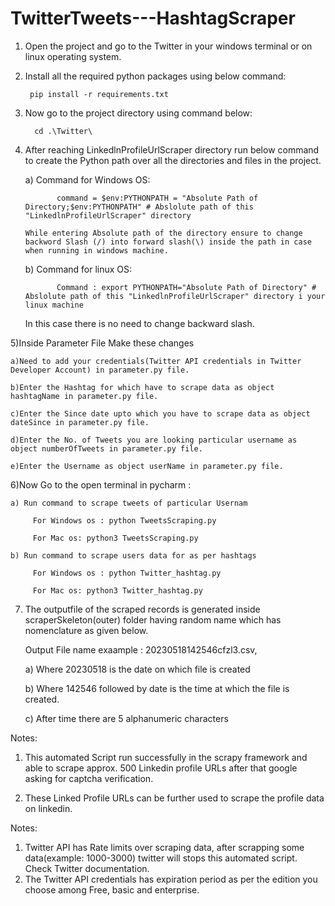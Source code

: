 # TwitterTweets---HashtagScraper

1) Open the project and go to the Twitter in your windows terminal or on linux operating system.

2) Install all the required python packages using below command: 

        pip install -r requirements.txt

3) Now go to the project directory using command below:

         cd .\Twitter\

4) After reaching LinkedlnProfileUrlScraper directory run below command to create the Python path over all the directories and files in the project.

   a) Command for Windows OS:

              command = $env:PYTHONPATH = "Absolute Path of Directory;$env:PYTHONPATH" # Abslolute path of this "LinkedlnProfileUrlScraper" directory
  
       While entering Absolute path of the directory ensure to change backword Slash (/) into forward slash(\) inside the path in case when running in windows machine.

   b) Command for linux OS:   

              Command : export PYTHONPATH="Absolute Path of Directory" # Abslolute path of this "LinkedlnProfileUrlScraper" directory i your linux machine
  
      In this case there is no need to change backward slash.

5)Inside Parameter File Make these changes

    a)Need to add your credentials(Twitter API credentials in Twitter Developer Account) in parameter.py file. 

    b)Enter the Hashtag for which have to scrape data as object hashtagName in parameter.py file.

    c)Enter the Since date upto which you have to scrape data as object dateSince in parameter.py file.

    d)Enter the No. of Tweets you are looking particular username as object numberOfTweets in parameter.py file.

    e)Enter the Username as object userName in parameter.py file.

6)Now Go to the open terminal in pycharm : 

    a) Run command to scrape tweets of particular Usernam
    
         For Windows os : python TweetsScraping.py 
         
         For Mac os: python3 TweetsScraping.py 

    b) Run command to scrape users data for as per hashtags

         For Windows os : python Twitter_hashtag.py

         For Mac os: python3 Twitter_hashtag.py

7) The outputfile of the scraped records is generated inside scraperSkeleton(outer) folder having random name which has nomenclature as given below.

     Output File name exaample : 20230518142546cfzl3.csv, 

     a) Where 20230518 is the date on which file is created

     b) Where 142546 followed by date is the time at which the file is created.
 
     c) After time there are 5 alphanumeric characters

Notes:
1) This automated Script run successfully in the scrapy framework and able to scrape approx. 500 Linkedin profile URLs after that google asking for captcha verification.

2) These Linked Profile URLs can be further used to scrape the profile data on linkedin.

Notes:
1) Twitter API has Rate limits over scraping data, after scrapping some data(example: 1000-3000) twitter will stops this automated script. Check Twitter documentation.
2) The Twitter API credentials has expiration period as per the edition you choose among Free, basic and enterprise.
